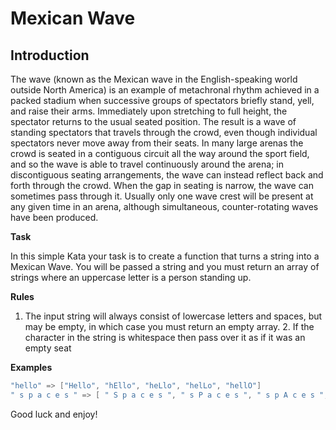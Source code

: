 # Mexican Wave

## Introduction

The wave (known as the Mexican wave in the English-speaking world outside North America) is an example of metachronal rhythm achieved in a packed stadium when successive groups of spectators briefly stand, yell, and raise their arms. Immediately upon stretching to full height, the spectator returns to the usual seated position. The result is a wave of standing spectators that travels through the crowd, even though individual spectators never move away from their seats. In many large arenas the crowd is seated in a contiguous circuit all the way around the sport field, and so the wave is able to travel continuously around the arena; in discontiguous seating arrangements, the wave can instead reflect back and forth through the crowd. When the gap in seating is narrow, the wave can sometimes pass through it. Usually only one wave crest will be present at any given time in an arena, although simultaneous, counter-rotating waves have been produced.

**Task**

In this simple Kata your task is to create a function that turns a string into a Mexican Wave. You will be passed a string and you must return an array of strings where an uppercase letter is a person standing up.

**Rules**

1.  The input string will always consist of lowercase letters and spaces, but may be empty, in which case you must return an empty array. 2.  If the character in the string is whitespace then pass over it as if it was an empty seat

**Examples**
```java
"hello" => ["Hello", "hEllo", "heLlo", "helLo", "hellO"]
" s p a c e s " => [ " S p a c e s ", " s P a c e s ", " s p A c e s ", " s p a C e s ", " s p a c E s ", " s p a c e S "]
```

Good luck and enjoy!
